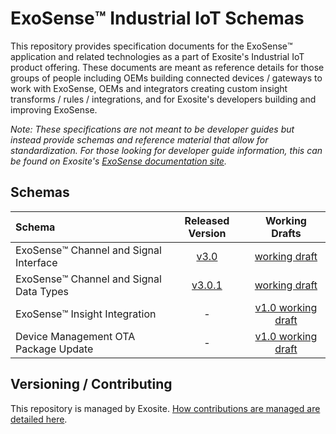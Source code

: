 # ExoSense™️ Industrial IoT Schemas

This repository provides specification documents for the ExoSense™️ application and related technologies as a part of Exosite's Industrial IoT product offering. These documents are meant as reference details for those groups of people including OEMs building connected devices / gateways to work with ExoSense, OEMs and integrators creating custom insight transforms / rules / integrations, and for Exosite's developers building and improving ExoSense.

_Note: These specifications are not meant to be developer guides but instead provide schemas and reference material that allow for standardization. For those looking for developer guide information, this can be found on Exosite's_ [_ExoSense documentation site_](https://exosense.readme.io/)_._

## Schemas

| Schema | Released Version | Working Drafts |
| :--- | :---: | :---: |
| ExoSense™️ Channel and Signal Interface | [v3.0 ](https://github.com/exosite/industrial_iot_schema/blob/master/channel-signal_io_schema.md) | [working draft](https://github.com/exosite/industrial_iot_schema/blob/working_draft/channel-signal_io_schema.md) |
| ExoSense™️ Channel and Signal Data Types| [v3.0.1](https://github.com/exosite/industrial_iot_schema/blob/master/data-types.md) | [working draft](https://github.com/exosite/industrial_iot_schema/blob/working_draft/data-types.md) |
| ExoSense™️ Insight Integration | - | [v1.0 working draft](https://github.com/exosite/industrial_iot_schema/blob/working_draft/insight_transform_integration_schema.md) |
| Device Management OTA Package Update | - | [v1.0 working draft](https://github.com/exosite/industrial_iot_schema/blob/working_draft/ota_update_schema.md) |

## Versioning / Contributing

This repository is managed by Exosite. [How contributions are managed are detailed here](contributing.md).

